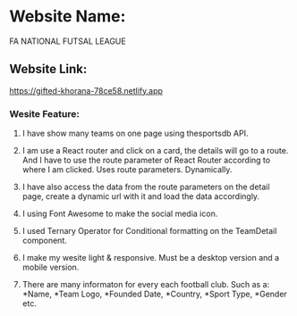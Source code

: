 # Website Name: 
FA NATIONAL 
  FUTSAL LEAGUE


## Website Link:
https://gifted-khorana-78ce58.netlify.app


### Wesite Feature:
01. I have show many teams on one page using thesportsdb API.

02. I am use a React router and click on a card, the details will go to a route. And I have to use the route parameter of React Router according to where I am clicked. Uses route parameters. Dynamically.

03. I have also access the data from the route parameters on the detail page, create a dynamic url with it and load the data accordingly.

04. I using Font Awesome to make the social media icon.

05. I used Ternary Operator for Conditional formatting on the TeamDetail component.

06. I make my wesite light & responsive. Must be a desktop version and a mobile version.

07. There are many informaton for every each football club. Such as a:
*Name,
*Team Logo,
*Founded Date,
*Country,
*Sport Type,
*Gender etc.
